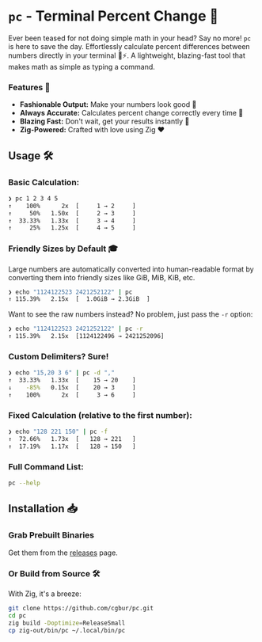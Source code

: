 # `pc` - Terminal Percent Change 🚀

Ever been teased for not doing simple math in your head? Say no more! `pc` is
here to save the day. Effortlessly calculate percent differences between
numbers directly in your terminal 🧮⚡. A lightweight, blazing-fast tool that
makes math as simple as typing a command.

### Features 🌟

- **Fashionable Output:** Make your numbers look good 🎩
- **Always Accurate:** Calculates percent change correctly every time 🎯
- **Blazing Fast:** Don't wait, get your results instantly 🚀
- **Zig-Powered:** Crafted with love using Zig ❤️

## Usage 🛠️

### Basic Calculation:

```sh
❯ pc 1 2 3 4 5
↑    100%      2x  [     1 → 2     ]
↑     50%   1.50x  [     2 → 3     ]
↑  33.33%   1.33x  [     3 → 4     ]
↑     25%   1.25x  [     4 → 5     ]
```

### Friendly Sizes by Default 🎓

Large numbers are automatically converted into human-readable format by
converting them into friendly sizes like GiB, MiB, KiB, etc.

```sh
❯ echo "1124122523 2421252122" | pc
↑ 115.39%   2.15x  [  1.0GiB → 2.3GiB  ]
```

Want to see the raw numbers instead? No problem, just pass the `-r` option:

```sh
❯ echo "1124122523 2421252122" | pc -r
↑ 115.39%   2.15x  [1124122496 → 2421252096]
```

### Custom Delimiters? Sure!

```sh
❯ echo "15,20 3 6" | pc -d ","
↑  33.33%   1.33x  [    15 → 20    ]
↓    -85%   0.15x  [    20 → 3     ]
↑    100%      2x  [     3 → 6     ]
```

### Fixed Calculation (relative to the first number):

```sh
❯ echo "128 221 150" | pc -f
↑  72.66%   1.73x  [   128 → 221   ]
↑  17.19%   1.17x  [   128 → 150   ]
```

### Full Command List:

```sh
pc --help
```

## Installation 📥

### Grab Prebuilt Binaries

Get them from the [releases](https://github.com/cgbur/pc/releases) page.

### Or Build from Source 🛠️

With Zig, it's a breeze:

```sh
git clone https://github.com/cgbur/pc.git
cd pc
zig build -Doptimize=ReleaseSmall
cp zig-out/bin/pc ~/.local/bin/pc
```
